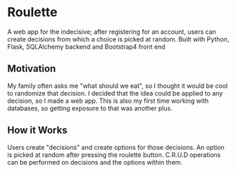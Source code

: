 # Roulette
A web app for the indecisive; after registering for an account, users can create decisions from which a choice is picked at random. Built with Python, Flask, SQLAlchemy backend and Bootstrap4 front end

## Motivation
My family often asks me "what should we eat", so I thought it would be cool to randomize that decision. I decided that the idea could be applied to any decision, so I made a web app. This is also my first time working with databases, so getting exposure to that was another plus. 

## How it Works
Users create "decisions" and create options for those decisions. An option is picked at random after pressing the roulette button. C.R.U.D operations can be performed on decisions and the options within them. 